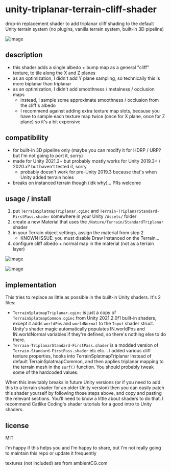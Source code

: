 # unity-triplanar-terrain-cliff-shader
drop-in replacement shader to add triplanar cliff shading to the default Unity terrain system (no plugins, vanilla terrain system, built-in 3D pipeline)

![image](https://user-images.githubusercontent.com/2285943/138999651-01563359-2f23-4b0a-8cc5-0dfe9cff2481.png)

## description
- this shader adds a single albedo + bump map as a general "cliff" texture, to tile along the X and Z planes
- as an optimization, I didn't add Y plane sampling, so technically this is more biplanar than triplanar
- as an optimization, I didn't add smoothness / metalness / occlusion maps
    - instead, I sample some approximate smoothness / occlusion from the cliff's albedo
    - I recommend against adding extra texture map slots, because you have to sample each texture map twice (once for X plane, once for Z plane) so it's a bit expensive

## compatibility
- for built-in 3D pipeline only (maybe you can modify it for HDRP / URP? but I'm not going to port it, sorry)
- made for Unity 2021.2+ but probably mostly works for Unity 2019.3+ / 2020.x? but haven't tested it, sorry
    - probably doesn't work for pre-Unity 2019.3 because that's when Unity added terrain holes
- breaks on instanced terrain though (idk why)... PRs welcome

## usage / install
1. put `TerrainSplatmapTriplanar.cginc` and `Terrain-TriplanarStandard-FirstPass.shader` somewhere in your Unity `/Assets/` folder
2. create a new Material that uses the `/Nature/Terrain/StandardTriplanar` shader
3. in your Terrain object settings, assign the material from step 2
    - KNOWN ISSUE: you must disable Draw Instanced on the Terrain... 
5. configure cliff albedo + normal map in the material (not as a terrain layer)

![image](https://user-images.githubusercontent.com/2285943/138999685-e38c4270-0276-45c8-a0c8-3bda808e7b24.png)

![image](https://user-images.githubusercontent.com/2285943/139000215-6b61c2d9-484f-4444-8372-58006d12e002.png)

## implementation

This tries to replace as little as possible in the built-in Unity shaders. It's 2 files:

- `TerrainSplatmapTriplanar.cginc` is just a copy of `TerrainSplatmapCommon.cginc` from Unity 2021.2.0f1 built-in shaders, except it adds `worldPos` and `worldNormal` to the `Input` shader struct. Unity's shader magic automatically populates IN.worldPos and IN.worldNormal variables if they're defined, so there's nothing else to do there.
- `Terrain-TriplanarStandard-FirstPass.shader` is a modded version of `Terrain-Standard-FirstPass.shader` etc etc... I added various cliff texture properties, hooks into TerrainSplatmapTriplanar instead of default TerrainSplatmapCommon, and then applies triplanar mapping to the terrain mesh in the `surf()` function. You should probably tweak some of the hardcoded values.

When this inevitably breaks in future Unity versions (or if you need to add this to a terrain shader for an older Unity version) then you can easily patch this shader yourself by following those steps above, and copy and pasting the relevant sections. You'll need to know a little about shaders to do that. I recommend Catlike Coding's shader tutorials for a good intro to Unity shaders.

## license
MIT

I'm happy if this helps you and I'm happy to share, but I'm not really going to maintain this repo or update it frequently

textures (not included) are from ambientCG.com
